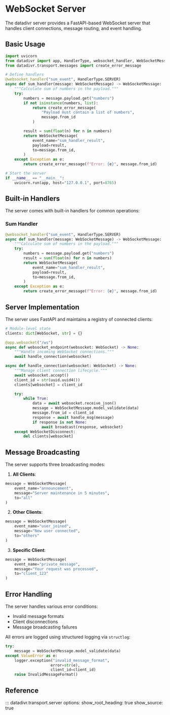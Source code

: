 # WebSocket Server

The datadivr server provides a FastAPI-based WebSocket server that handles client connections, message routing, and event handling.

## Basic Usage

```python
import uvicorn
from datadivr import app, HandlerType, websocket_handler, WebSocketMessage
from datadivr.transport.messages import create_error_message

# Define handlers
@websocket_handler("sum_event", HandlerType.SERVER)
async def sum_handler(message: WebSocketMessage) -> WebSocketMessage:
    """Calculate sum of numbers in the payload."""
    try:
        numbers = message.payload.get("numbers")
        if not isinstance(numbers, list):
            return create_error_message(
                "Payload must contain a list of numbers",
                message.from_id
            )

        result = sum(float(n) for n in numbers)
        return WebSocketMessage(
            event_name="sum_handler_result",
            payload=result,
            to=message.from_id,
        )
    except Exception as e:
        return create_error_message(f"Error: {e}", message.from_id)

# Start the server
if __name__ == "__main__":
    uvicorn.run(app, host="127.0.0.1", port=8765)
```

## Built-in Handlers

The server comes with built-in handlers for common operations:

### Sum Handler

```python
@websocket_handler("sum_event", HandlerType.SERVER)
async def sum_handler(message: WebSocketMessage) -> WebSocketMessage:
    """Calculate sum of numbers in the payload."""
    try:
        numbers = message.payload.get("numbers")
        result = sum(float(n) for n in numbers)
        return WebSocketMessage(
            event_name="sum_handler_result",
            payload=result,
            to=message.from_id,
        )
    except Exception as e:
        return create_error_message(f"Error: {e}", message.from_id)
```

## Server Implementation

The server uses FastAPI and maintains a registry of connected clients:

```python
# Module-level state
clients: dict[WebSocket, str] = {}

@app.websocket("/ws")
async def websocket_endpoint(websocket: WebSocket) -> None:
    """Handle incoming WebSocket connections."""
    await handle_connection(websocket)

async def handle_connection(websocket: WebSocket) -> None:
    """Manage client connection lifecycle."""
    await websocket.accept()
    client_id = str(uuid.uuid4())
    clients[websocket] = client_id

    try:
        while True:
            data = await websocket.receive_json()
            message = WebSocketMessage.model_validate(data)
            message.from_id = client_id
            response = await handle_msg(message)
            if response is not None:
                await broadcast(response, websocket)
    except WebSocketDisconnect:
        del clients[websocket]
```

## Message Broadcasting

The server supports three broadcasting modes:

1. **All Clients**:

```python
message = WebSocketMessage(
    event_name="announcement",
    message="Server maintenance in 5 minutes",
    to="all"
)
```

2. **Other Clients**:

```python
message = WebSocketMessage(
    event_name="user_joined",
    message="New user connected",
    to="others"
)
```

3. **Specific Client**:

```python
message = WebSocketMessage(
    event_name="private_message",
    message="Your request was processed",
    to="client_123"
)
```

## Error Handling

The server handles various error conditions:

- Invalid message formats
- Client disconnections
- Message broadcasting failures

All errors are logged using structured logging via `structlog`:

```python
try:
    message = WebSocketMessage.model_validate(data)
except ValueError as e:
    logger.exception("invalid_message_format",
                    error=str(e),
                    client_id=client_id)
    raise InvalidMessageFormat()
```

## Reference

::: datadivr.transport.server
options:
show_root_heading: true
show_source: true
